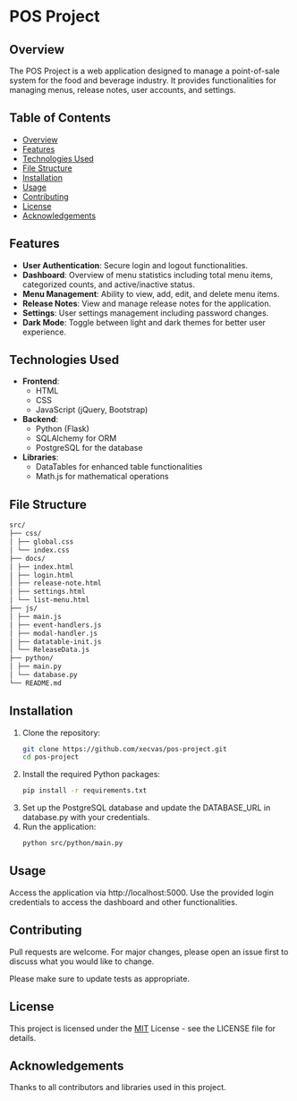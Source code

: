 # POS Project

## Overview
The POS Project is a web application designed to manage a point-of-sale system for the food and beverage industry. It provides functionalities for managing menus, release notes, user accounts, and settings.

## Table of Contents
- [Overview](#overview)
- [Features](#features)
- [Technologies Used](#technologies-used)
- [File Structure](#file-structure)
- [Installation](#installation)
- [Usage](#usage)
- [Contributing](#contributing)
- [License](#license)
- [Acknowledgements](#acknowledgements)

## Features
- **User  Authentication**: Secure login and logout functionalities.
- **Dashboard**: Overview of menu statistics including total menu items, categorized counts, and active/inactive status.
- **Menu Management**: Ability to view, add, edit, and delete menu items.
- **Release Notes**: View and manage release notes for the application.
- **Settings**: User settings management including password changes.
- **Dark Mode**: Toggle between light and dark themes for better user experience.

## Technologies Used
- **Frontend**:
  - HTML
  - CSS
  - JavaScript (jQuery, Bootstrap)
- **Backend**:
  - Python (Flask)
  - SQLAlchemy for ORM
  - PostgreSQL for the database
- **Libraries**:
  - DataTables for enhanced table functionalities
  - Math.js for mathematical operations

## File Structure
```bash
src/ 
├── css/ 
│ ├── global.css 
│ └── index.css 
├── docs/ 
│ ├── index.html 
│ ├── login.html 
│ ├── release-note.html 
│ ├── settings.html 
│ └── list-menu.html 
├── js/ 
│ ├── main.js 
│ ├── event-handlers.js 
│ ├── modal-handler.js 
│ ├── datatable-init.js 
│ └── ReleaseData.js 
├── python/ 
│ ├── main.py 
│ └── database.py
└── README.md
```

## Installation
1. Clone the repository:
   ```bash
   git clone https://github.com/xecvas/pos-project.git
   cd pos-project
2. Install the required Python packages:
   ```bash
   pip install -r requirements.txt
3. Set up the PostgreSQL database and update the DATABASE_URL in database.py with your credentials.
4. Run the application:
   ```bash
   python src/python/main.py

## Usage
Access the application via http://localhost:5000.
Use the provided login credentials to access the dashboard and other functionalities.

## Contributing
Pull requests are welcome. For major changes, please open an issue first
to discuss what you would like to change.

Please make sure to update tests as appropriate.

## License
This project is licensed under the [MIT](https://choosealicense.com/licenses/mit/) License - see the LICENSE file for details.

## Acknowledgements
Thanks to all contributors and libraries used in this project.

